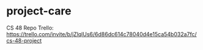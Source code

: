 # project-care
CS 48 Repo
Trello: https://trello.com/invite/b/jZlqlUs6/6d86dc614c78040d4e15ca54b032a7fc/cs-48-project 
